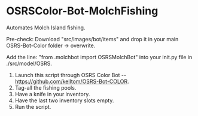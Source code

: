 # OSRSColor-Bot-MolchFishing

Automates Molch Island fishing.

Pre-check: Download "src/images/bot/items" and drop it in your main OSRS-Bot-Color folder -> overwrite.

Add the line: "from .molchbot import OSRSMolchBot" into your init.py file in ./src/model/OSRS.

1. Launch this script through OSRS Color Bot -- https://github.com/kelltom/OSRS-Bot-COLOR.
2. Tag-all the fishing pools.
3. Have a knife in your inventory.
4. Have the last two inventory slots empty.
5. Run the script.
